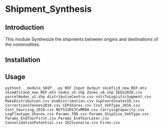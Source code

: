 # Shipment_Synthesis

## Introduction 

This module Synthesize the shipments between origins and destinations of the commodities.

## Installation

## Usage

```
python3 __module_SHIP__.py REF Input Output skimTijd_new_REF.mtx skimAfstand_new_REF.mtx nodes_v5.shp Zones_v6.shp SEGS2020.csv parcelNodes_v2.shp distributieCentra.csv nstrToLogisticSegment.csv MakeDistribution.csv UseDistribution.csv SupCoordinatesID.csv CorrectionsTonnes2016.csv CEPshares.csv Cost_VehType_2016.csv Cost_Sourcing_2016.csv NUTS32013toMRDH.csv CarryingCapacity.csv LogFlowtype_Shares.csv Params_TOD.csv Params_ShipSize_VehType.csv Params_EndTourFirst.csv Params_EndTourLater.csv ConsolidationPotential.csv ZEZscenario.csv Firms.csv
```
